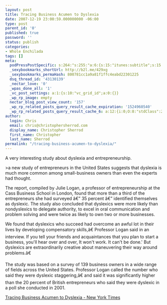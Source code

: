 ```yaml
---
layout: post
title: Tracing Business Acumen to Dyslexia
date: 2007-12-19 23:00:59.000000000 -06:00
type: post
parent_id: '0'
published: true
password: ''
status: publish
categories:
- Whole Enchilada
tags: []
meta:
  podPressPostSpecific: s:264:"s:255:"a:6:{s:15:"itunes:subtitle";s:15:"##PostExcerpt##";s:14:"itunes:summary";s:15:"##PostExcerpt##";s:15:"itunes:keywords";s:17:"##WordPressCats##";s:13:"itunes:author";s:10:"##Global##";s:15:"itunes:explicit";s:7:"Default";s:12:"itunes:block";s:7:"Default";}";";
  _sexybookmarks_shortUrl: http://b2l.me/429xg
  _sexybookmarks_permaHash: 800781cc1a9a81f1ffc4eabd22301225
  dsq_thread_id: '43130139'
  _nectar_love: '0'
  _wpas_done_all: '1'
  _vc_post_settings: a:1:{s:10:"vc_grid_id";a:0:{}}
  _wp_rp_image: empty
  nectar_blog_post_view_count: '157'
  _wp_rp_related_posts_query_result_cache_expiration: '1524960540'
  _wp_rp_related_posts_query_result_cache_6: a:12:{i:0;O:8:"stdClass":2:{s:7:"post_id";s:4:"1199";s:5:"score";s:17:"54.94826959826266";}i:1;O:8:"stdClass":2:{s:7:"post_id";s:4:"1363";s:5:"score";s:17:"52.38219110300501";}i:2;O:8:"stdClass":2:{s:7:"post_id";s:3:"706";s:5:"score";s:17:"44.90125745723526";}i:3;O:8:"stdClass":2:{s:7:"post_id";s:4:"1513";s:5:"score";s:17:"41.54498856923872";}i:4;O:8:"stdClass":2:{s:7:"post_id";s:4:"1321";s:5:"score";s:17:"41.54498856923872";}i:5;O:8:"stdClass":2:{s:7:"post_id";s:4:"1192";s:5:"score";s:17:"41.54498856923872";}i:6;O:8:"stdClass":2:{s:7:"post_id";s:4:"1027";s:5:"score";s:17:"41.54498856923872";}i:7;O:8:"stdClass":2:{s:7:"post_id";s:3:"713";s:5:"score";s:17:"41.54498856923872";}i:8;O:8:"stdClass":2:{s:7:"post_id";s:3:"710";s:5:"score";s:17:"41.54498856923872";}i:9;O:8:"stdClass":2:{s:7:"post_id";s:3:"664";s:5:"score";s:17:"41.54498856923872";}i:10;O:8:"stdClass":2:{s:7:"post_id";s:4:"4550";s:5:"score";s:18:"39.367222102868574";}i:11;O:8:"stdClass":2:{s:7:"post_id";s:4:"1229";s:5:"score";s:18:"39.367222102868574";}}
author:
  login: Chris
  email: chris@christophersherrod.com
  display_name: Christopher Sherrod
  first_name: Christopher
  last_name: Sherrod
permalink: "/tracing-business-acumen-to-dyslexia/"
---
```

<p>A very interesting study about dyslexia and entrepreneurship.</p>
>a new study of entrepreneurs in the United States suggests that dyslexia is much more common among small-business owners than even the experts had thought.</p>
<p>The report, compiled by Julie Logan, a professor of entrepreneurship at the Cass Business School in London, found that more than a third of the entrepreneurs she had surveyed â€” 35 percent â€” identified themselves as dyslexic. The study also concluded that dyslexics were more likely than nondyslexics to delegate authority, to excel in oral communication and problem solving and were twice as likely to own two or more businesses.</p>
<p>We found that dyslexics who succeed had overcome an awful lot in their lives by developing compensatory skills,â€ Professor Logan said in an interview. If you tell your friends and acquaintances that you plan to start a business, you'll hear over and over, It won't work. It can't be done.' But dyslexics are extraordinarily creative about maneuvering their way around problems.â€</p>
<p>The study was based on a survey of 139 business owners in a wide range of fields across the United States. Professor Logan called the number who said they were dyslexic staggering,â€ and said it was significantly higher than the 20 percent of British entrepreneurs who said they were dyslexic in a poll she conducted in 2001.</p></blockquote>
<p><a href="http://www.nytimes.com/2007/12/06/business/06dyslexia.html?_r=1&amp;em&amp;ex=1197262800&amp;en=24bb78073ad70446&amp;ei=5087%0A&amp;oref=slogin" rel="nofollow">Tracing Business Acumen to Dyslexia - New York Times</a></p>
